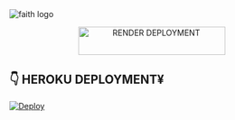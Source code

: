 <img alt="faith logo"  src="https://files.catbox.moe/q8hps6.jpg">
  </a>
</p>
<p align="center">
  <a href="https://deploy-on-render-alpha.vercel.app">
    <img title="RENDER DEPLOYMENT" src="https://img.shields.io/badge/🚀_DEPLOY_ON_RENDER-000000?style=for-the-badge&logo=render&logoColor=white&color=61DAFB" width="260" height="50"/>
  </a>
</p>


## 👇 HEROKU DEPLOYMENT¥

[![Deploy](https://www.herokucdn.com/deploy/button.svg)](https://heroku.com/deploy?template=https://github.com/Blackie254/black-super-bot)
